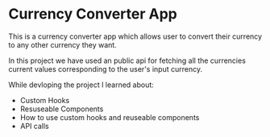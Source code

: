 # Currency Converter App

This is a currency converter app which allows user to convert their currency to any other currency they want.

In this project we have used an public api for fetching all the currencies current values corresponding to the user's input  currency.

While devloping the project I learned about:
 - Custom Hooks
 - Resuseable Components
 - How to use custom hooks and reuseable components
 - API calls